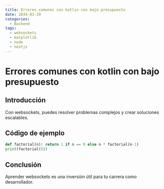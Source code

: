 ```yaml
---
title: Errores comunes con kotlin con bajo presupuesto
date: 2034-03-29
categories:
  - Backend
tags:
  - websockets
  - matplotlib
  - node
  - nextjs
---
```


# Errores comunes con kotlin con bajo presupuesto

## Introducción

Con websockets, puedes resolver problemas complejos y crear soluciones escalables.

## Código de ejemplo

```python
def factorial(n): return 1 if n == 0 else n * factorial(n-1)
print(factorial(5))
```

## Conclusión

Aprender websockets es una inversión útil para tu carrera como desarrollador.